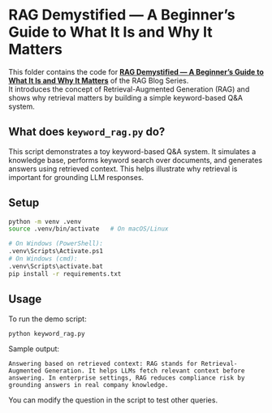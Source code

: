 # RAG Demystified — A Beginner’s Guide to What It Is and Why It Matters

This folder contains the code for [**RAG Demystified — A Beginner’s Guide to What It Is and Why It Matters**](https://medium.com/@ai.nishikant/rag-demystified-a-beginners-guide-to-what-it-is-and-why-it-matters-8df6a7388848) of the RAG Blog Series.  
It introduces the concept of Retrieval-Augmented Generation (RAG) and shows why retrieval matters by building a simple keyword-based Q&A system.

## What does `keyword_rag.py` do?
This script demonstrates a toy keyword-based Q&A system. It simulates a knowledge base, performs keyword search over documents, and generates answers using retrieved context. This helps illustrate why retrieval is important for grounding LLM responses.

## Setup

```bash
python -m venv .venv
source .venv/bin/activate   # On macOS/Linux

# On Windows (PowerShell):
.venv\Scripts\Activate.ps1
# On Windows (cmd):
.venv\Scripts\activate.bat
pip install -r requirements.txt
```

## Usage

To run the demo script:

```bash
python keyword_rag.py
```

Sample output:

```
Answering based on retrieved context: RAG stands for Retrieval-Augmented Generation. It helps LLMs fetch relevant context before answering. In enterprise settings, RAG reduces compliance risk by grounding answers in real company knowledge.
```

You can modify the question in the script to test other queries.
